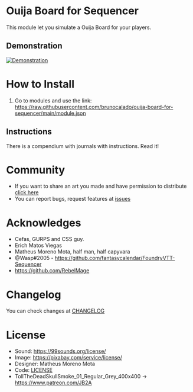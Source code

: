 # Ouija Board for Sequencer
This module let you simulate a Ouija Board for your players.

## Demonstration
[![Demonstration](assets/guide/video-thumbnail.webp)](https://youtu.be/bOmA8z9-R-o)

# How to Install
1. Go to modules and use the link: 
https://raw.githubusercontent.com/brunocalado/ouija-board-for-sequencer/main/module.json

## Instructions
There is a compendium with journals with instructions. Read it!

# Community
- If you want to share an art you made and have permission to distribute [click here](https://github.com/brunocalado/ouija-board-for-sequencer/issues)
- You can report bugs, request features at [issues](https://github.com/brunocalado/ouija-board-for-sequencer/issues)

# Acknowledges
- Cefas, GURPS and CSS guy.
- Erich Matos Viegas
- Matheus Moreno Mota, half man, half capyvara
- @Wasp#2005 - https://github.com/fantasycalendar/FoundryVTT-Sequencer
- https://github.com/RebelMage

# Changelog
You can check changes at [CHANGELOG](CHANGELOG.md)

# License
- Sound: https://99sounds.org/license/
- Image: https://pixabay.com/service/license/
- Designer: Matheus Moreno Mota
- Code: [LICENSE](LICENSE)
- TollTheDeadSkullSmoke_01_Regular_Grey_400x400 -> https://www.patreon.com/JB2A
